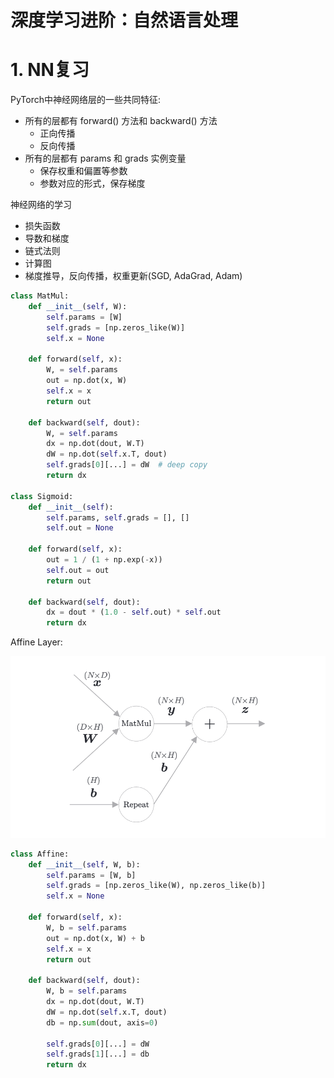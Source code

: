 # 深度学习进阶：自然语言处理

# 1. NN复习

PyTorch中神经网络层的一些共同特征:

- 所有的层都有 forward() 方法和 backward() 方法
  - 正向传播
  - 反向传播
- 所有的层都有 params 和 grads 实例变量
  - 保存权重和偏置等参数
  - 参数对应的形式，保存梯度

神经网络的学习

- 损失函数
- 导数和梯度
- 链式法则
- 计算图
- 梯度推导，反向传播，权重更新(SGD, AdaGrad, Adam)

```python
class MatMul:
    def __init__(self, W):
        self.params = [W]
        self.grads = [np.zeros_like(W)]
        self.x = None

    def forward(self, x):
        W, = self.params
        out = np.dot(x, W)
        self.x = x
        return out

    def backward(self, dout):
        W, = self.params
        dx = np.dot(dout, W.T)
        dW = np.dot(self.x.T, dout)
        self.grads[0][...] = dW  # deep copy
        return dx

class Sigmoid:
    def __init__(self):
        self.params, self.grads = [], []
        self.out = None

    def forward(self, x):
        out = 1 / (1 + np.exp(-x))
        self.out = out
        return out

    def backward(self, dout):
        dx = dout * (1.0 - self.out) * self.out
        return dx
```

Affine Layer:

![image-20241016171753621](./%E6%B7%B1%E5%BA%A6%E5%AD%A6%E4%B9%A0%E8%BF%9B%E9%98%B6-%E8%87%AA%E7%84%B6%E8%AF%AD%E8%A8%80%E5%A4%84%E7%90%86.assets/image-20241016171753621.png)

```python
class Affine:
    def __init__(self, W, b):
        self.params = [W, b]
        self.grads = [np.zeros_like(W), np.zeros_like(b)]
        self.x = None

    def forward(self, x):
        W, b = self.params
        out = np.dot(x, W) + b
        self.x = x
        return out

    def backward(self, dout):
        W, b = self.params
        dx = np.dot(dout, W.T)
        dW = np.dot(self.x.T, dout)
        db = np.sum(dout, axis=0)

        self.grads[0][...] = dW
        self.grads[1][...] = db
        return dx
```

